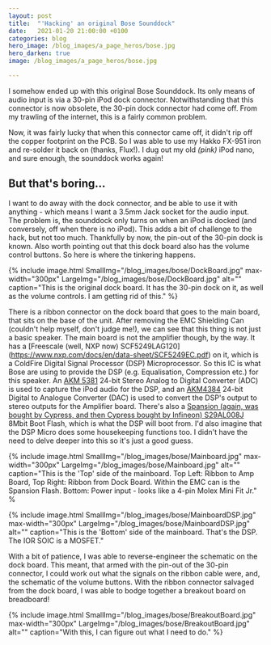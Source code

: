 ```yaml
---
layout: post
title:  "'Hacking' an original Bose Sounddock"
date:   2021-01-20 21:00:00 +0100
categories: blog
hero_image: /blog_images/a_page_heros/bose.jpg
hero_darken: true
image: /blog_images/a_page_heros/bose.jpg

---
```

I somehow ended up with this original Bose Sounddock. Its only means of audio input is via a 30-pin iPod dock connector. Notwithstanding that this connector is now obsolete, the 30-pin dock connector had come off. From my trawling of the internet, this is a fairly common problem.

Now, it was fairly lucky that when this connector came off, it didn't rip off the copper footprint on the PCB. So I was able to use my Hakko FX-951 iron and re-solder it back on (thanks, Flux!). I dug out my old *(pink)* iPod nano, and sure enough, the sounddock works again!

But that's boring...
--------------------
I want to do away with the dock connector, and be able to use it with anything - which means I want a 3.5mm Jack socket for the audio input.
The problem is, the sounddock only turns on when an iPod is docked (and conversely, off when there is no iPod). This adds a bit of challenge to the hack, but not too much. Thankfully by now, the pin-out of the 30-pin dock is known. Also worth pointing out that this dock board also has the volume control buttons. So here is where the tinkering happens.

{% include image.html 
SmallImg="/blog_images/bose/DockBoard.jpg" max-width="300px" 
LargeImg="/blog_images/bose/DockBoard.jpg" 
alt=""
caption="This is the original dock board. It has the 30-pin dock on it, as well as the volume controls. I am getting rid of this." 
%}

There is a ribbon connector on the dock board that goes to the main board, that sits on the base of the unit. After removing the EMC Shielding Can (couldn't help myself, don't judge me!), we can see that this thing is not just a basic speaker. The main board is not the amplifier though, by the way. It has a [Freescale (well, NXP now) SCF5249LAG120] (https://www.nxp.com/docs/en/data-sheet/SCF5249EC.pdf) on it, which is a ColdFire Digital Signal Processor (DSP) Microprocessor. So this IC is what Bose are using to provide the DSP (e.g. Equalisation, Compression etc.) for this speaker. An [AKM 5381](https://hirokun.jp/AKM5381.pdf) 24-bit Stereo Analog to Digital Converter (ADC) is used to capture the iPod audio for the DSP, and an [AKM4384](https://pdf.datasheet.live/18f5688f/akm.com/AK4384.pdf) 24-bit Digital to Analogue Converter (DAC) is used to convert the DSP's output to stereo outputs for the Amplifier board. There's also a [Spansion (again, was bought by Cypress, and then Cypress bought by Infineon) S29AL008J](https://www.infineon.com/row/public/documents/10/49/infineon-s29al008j-8-mbit-1m-x-8-bit-512k-x-16-bit-3-v-boot-sector-flash-datasheet-en.pdf) 8Mbit Boot Flash, which is what the DSP will boot from.
I'd also imagine that the DSP Micro does some housekeeping functions too. I didn't have the need to delve deeper into this so it's just a good guess. 

{% include image.html 
SmallImg="/blog_images/bose/Mainboard.jpg" max-width="300px" 
LargeImg="/blog_images/bose/Mainboard.jpg" 
alt=""
caption="This is the 'Top' side of the mainboard. Top Left: Ribbon to Amp Board, Top Right: Ribbon from Dock Board. Within the EMC can is the Spansion Flash. Bottom: Power input - looks like a 4-pin Molex Mini Fit Jr." 
%

{% include image.html 
SmallImg="/blog_images/bose/MainboardDSP.jpg" max-width="300px" 
LargeImg="/blog_images/bose/MainboardDSP.jpg" 
alt=""
caption="This is the 'Bottom' side of the mainboard. That's the DSP. The IOR SOIC is a MOSFET." 



With a bit of patience, I was able to reverse-engineer the schematic on the dock board. This meant, that armed with the pin-out of the 30-pin connector, I could work out what the signals on the ribbon cable were, and, the schematic of the volume buttons. With the ribbon connector salvaged from the dock board, I was able to bodge together a breakout board on breadboard!

{% include image.html 
SmallImg="/blog_images/bose/BreakoutBoard.jpg" max-width="300px" 
LargeImg="/blog_images/bose/BreakoutBoard.jpg" 
alt=""
caption="With this, I can figure out what I need to do." 
%}





